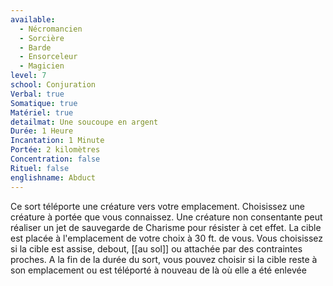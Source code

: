```yaml
---
available:
  - Nécromancien
  - Sorcière
  - Barde
  - Ensorceleur
  - Magicien
level: 7
school: Conjuration
Verbal: true
Somatique: true
Matériel: true
detailmat: Une soucoupe en argent
Durée: 1 Heure
Incantation: 1 Minute
Portée: 2 kilomètres
Concentration: false
Rituel: false
englishname: Abduct
---
```

Ce sort téléporte une créature vers votre emplacement. Choisissez une créature à portée que vous connaissez. Une créature non consentante peut réaliser un jet de sauvegarde de Charisme pour résister à cet effet. La cible est placée à l'emplacement de votre choix à 30 ft. de vous. Vous choisissez si la cible est assise, debout, [[au sol]] ou attachée par des contraintes proches. A la fin de la durée du sort, vous pouvez choisir si la cible reste à son emplacement ou est téléporté à nouveau de là où elle a été enlevée
